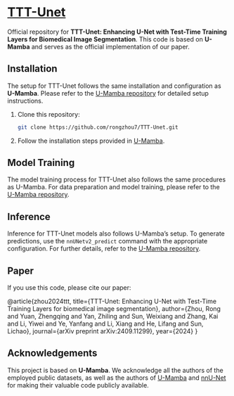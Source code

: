 # [TTT-Unet](https://your-link-to-paper-or-project)

Official repository for **TTT-Unet: Enhancing U-Net with Test-Time Training Layers for Biomedical Image Segmentation**. This code is based on **U-Mamba** and serves as the official implementation of our paper.

## Installation 

The setup for TTT-Unet follows the same installation and configuration as **U-Mamba**. Please refer to the [U-Mamba repository](https://github.com/bowang-lab/U-Mamba) for detailed setup instructions.

1. Clone this repository: 
   ```bash
   git clone https://github.com/rongzhou7/TTT-Unet.git
2. Follow the installation steps provided in [U-Mamba](https://github.com/bowang-lab/U-Mamba).

## Model Training

The model training process for TTT-Unet also follows the same procedures as U-Mamba. For data preparation and model training, please refer to the [U-Mamba repository](https://github.com/bowang-lab/U-Mamba).

## Inference

Inference for TTT-Unet models also follows U-Mamba’s setup. To generate predictions, use the `nnUNetv2_predict` command with the appropriate configuration. For further details, refer to the [U-Mamba repository](https://github.com/bowang-lab/U-Mamba).

## Paper

If you use this code, please cite our paper:

@article{zhou2024ttt,
  title={TTT-Unet: Enhancing U-Net with Test-Time Training Layers for biomedical image segmentation},
  author={Zhou, Rong and Yuan, Zhengqing and Yan, Zhiling and Sun, Weixiang and Zhang, Kai and Li, Yiwei and Ye, Yanfang and Li, Xiang and He, Lifang and Sun, Lichao},
  journal={arXiv preprint arXiv:2409.11299},
  year={2024}
}

## Acknowledgements

This project is based on **U-Mamba**. We acknowledge all the authors of the employed public datasets, as well as the authors of [U-Mamba](https://github.com/bowang-lab/U-Mamba) and [nnU-Net](https://github.com/MIC-DKFZ/nnUNet) for making their valuable code publicly available.

